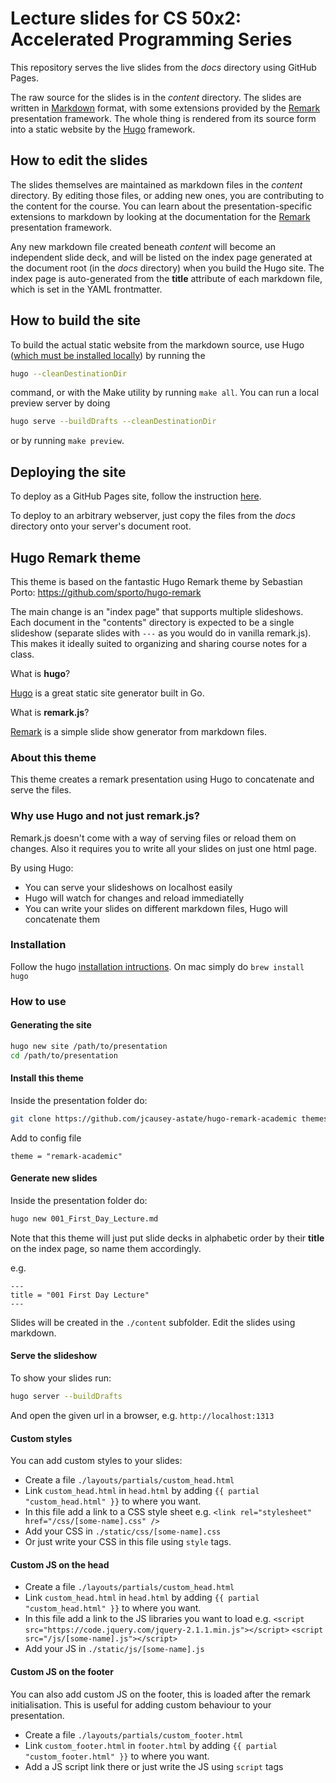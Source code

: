 # Lecture slides for CS 50x2: Accelerated Programming Series

This repository serves the live slides from the _docs_ directory using GitHub Pages.

The raw source for the slides is in the _content_ directory.  The slides are written in [Markdown](https://en.wikipedia.org/wiki/Markdown) format, with some extensions provided by the [Remark](https://github.com/gnab/remark) presentation framework.  The whole thing is rendered from its source form into a static website by the [Hugo](https://gohugo.io/) framework.

## How to edit the slides

The slides themselves are maintained as markdown files in the _content_ directory.  By editing those files, or adding new ones, you are contributing to the content for the course.  You can learn about the presentation-specific extensions to markdown by looking at the documentation for the [Remark](https://github.com/gnab/remark) presentation framework.

Any new markdown file created beneath _content_ will become an independent slide deck, and will be listed on the index page generated at the document root (in the _docs_ directory) when you build the Hugo site.  The index page is auto-generated from the **title** attribute of each markdown file, which is set in the YAML frontmatter.

## How to build the site

To build the actual static website from the markdown source, use Hugo ([which must be installed locally](https://gohugo.io/getting-started/quick-start/#step-1-install-hugo)) by running the

```bash
hugo --cleanDestinationDir
```

command, or with the Make utility by running `make all`.  You can run a local preview server by doing 

```bash
hugo serve --buildDrafts --cleanDestinationDir
```

or by running `make preview`.

## Deploying the site

To deploy as a GitHub Pages site, follow the instruction [here](https://gohugo.io/hosting-and-deployment/hosting-on-github/).

To deploy to an arbitrary webserver, just copy the files from the _docs_ directory onto your server's document root.

## Hugo Remark theme

This theme is based on the fantastic Hugo Remark theme by Sebastian Porto: https://github.com/sporto/hugo-remark

The main change is an "index page" that supports multiple slideshows.  Each document in the "contents" directory is expected to be a single slideshow (separate slides with `---` as you would do in vanilla remark.js).  This makes it ideally suited to organizing and sharing course notes for a class.

What is **hugo**?

[Hugo](http://gohugo.io/) is a great static site generator built in Go.

What is **remark.js**?

[Remark](https://github.com/gnab/remark) is a simple slide show generator from markdown files.

### About this theme

This theme creates a remark presentation using Hugo to concatenate and serve the files.

### Why use Hugo and not just remark.js?

Remark.js doesn't come with a way of serving files or reload them on changes. Also it requires you to write all your slides on just one html page.

By using Hugo:

- You can serve your slideshows on localhost easily
- Hugo will watch for changes and reload immediatelly
- You can write your slides on different markdown files, Hugo will concatenate them

### Installation

Follow the hugo [installation intructions](http://gohugo.io/). On mac simply do `brew install hugo`

### How to use

#### Generating the site

```bash
hugo new site /path/to/presentation
cd /path/to/presentation
```

#### Install this theme

Inside the presentation folder do:

```bash
git clone https://github.com/jcausey-astate/hugo-remark-academic themes/remark-academic
```
Add to config file
```
theme = "remark-academic"
```
#### Generate new slides

Inside the presentation folder do:

```bash
hugo new 001_First_Day_Lecture.md
```

Note that this theme will just put slide decks in alphabetic order by their __title__ on the index page, so name them accordingly.

e.g.
```
---
title = "001 First Day Lecture"
---
```

Slides will be created in the `./content` subfolder.
Edit the slides using markdown.

#### Serve the slideshow

To show your slides run:

```bash
hugo server --buildDrafts
```

And open the given url in a browser, e.g. `http://localhost:1313`

#### Custom styles

You can add custom styles to your slides:

- Create a file `./layouts/partials/custom_head.html`
- Link `custom_head.html` in `head.html` by adding `{{ partial "custom_head.html" }}` to where you want.
- In this file add a link to a CSS style sheet e.g.
  `<link rel="stylesheet" href="/css/[some-name].css" />`
- Add your CSS in `./static/css/[some-name].css`
- Or just write your CSS in this file using `style` tags.

#### Custom JS on the head

- Create a file `./layouts/partials/custom_head.html`
- Link `custom_head.html` in `head.html` by adding `{{ partial "custom_head.html" }}` to where you want.
- In this file add a link to the JS libraries you want to load e.g.
  `<script src="https://code.jquery.com/jquery-2.1.1.min.js"></script>`
  `<script src="/js/[some-name].js"></script>`
- Add your JS in `./static/js/[some-name].js`


#### Custom JS on the footer

You can also add custom JS on the footer, this is loaded after the remark initialisation. This is useful for adding custom behaviour to your presentation.

- Create a file `./layouts/partials/custom_footer.html`
- Link `custom_footer.html` in `footer.html` by adding `{{ partial "custom_footer.html" }}` to where you want.
- Add a JS script link there or just write the JS using `script` tags

